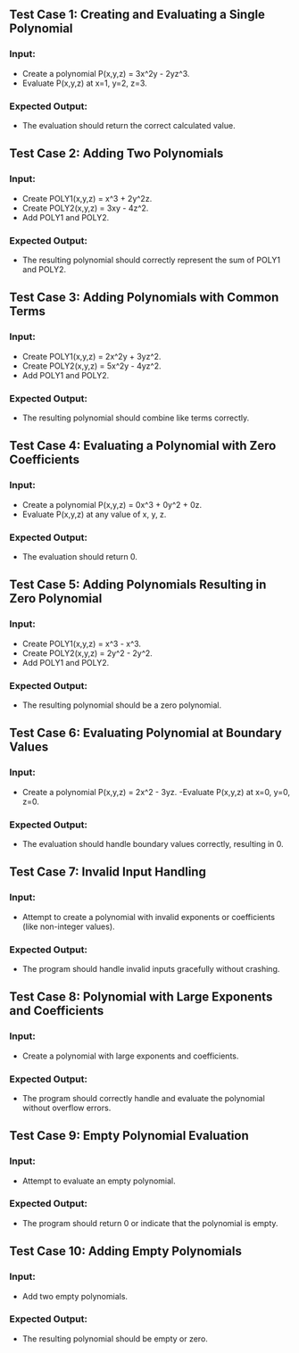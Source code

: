 ## Test Case 1: Creating and Evaluating a Single Polynomial
### Input:
- Create a polynomial P(x,y,z) = 3x^2y - 2yz^3.
- Evaluate P(x,y,z) at x=1, y=2, z=3.
### Expected Output:
- The evaluation should return the correct calculated value.
## Test Case 2: Adding Two Polynomials
### Input:
- Create POLY1(x,y,z) = x^3 + 2y^2z.
- Create POLY2(x,y,z) = 3xy - 4z^2.
- Add POLY1 and POLY2.
### Expected Output:
- The resulting polynomial should correctly represent the sum of POLY1 and POLY2.
## Test Case 3: Adding Polynomials with Common Terms
### Input:
- Create POLY1(x,y,z) = 2x^2y + 3yz^2.
- Create POLY2(x,y,z) = 5x^2y - 4yz^2.
- Add POLY1 and POLY2.
### Expected Output:
- The resulting polynomial should combine like terms correctly.
## Test Case 4: Evaluating a Polynomial with Zero Coefficients
### Input:
- Create a polynomial P(x,y,z) = 0x^3 + 0y^2 + 0z.
- Evaluate P(x,y,z) at any value of x, y, z.
### Expected Output:
- The evaluation should return 0.
## Test Case 5: Adding Polynomials Resulting in Zero Polynomial
### Input:
- Create POLY1(x,y,z) = x^3 - x^3.
- Create POLY2(x,y,z) = 2y^2 - 2y^2.
- Add POLY1 and POLY2.
### Expected Output:
- The resulting polynomial should be a zero polynomial.
## Test Case 6: Evaluating Polynomial at Boundary Values
### Input:
- Create a polynomial P(x,y,z) = 2x^2 - 3yz.
 -Evaluate P(x,y,z) at x=0, y=0, z=0.
### Expected Output:
- The evaluation should handle boundary values correctly, resulting in 0.
## Test Case 7: Invalid Input Handling
### Input:
- Attempt to create a polynomial with invalid exponents or coefficients (like non-integer values).
### Expected Output:
- The program should handle invalid inputs gracefully without crashing.
## Test Case 8: Polynomial with Large Exponents and Coefficients
### Input:
- Create a polynomial with large exponents and coefficients.
### Expected Output:
- The program should correctly handle and evaluate the polynomial without overflow errors.
## Test Case 9: Empty Polynomial Evaluation
### Input:
- Attempt to evaluate an empty polynomial.
### Expected Output:
- The program should return 0 or indicate that the polynomial is empty.
## Test Case 10: Adding Empty Polynomials
### Input:
- Add two empty polynomials.
### Expected Output:
- The resulting polynomial should be empty or zero.
